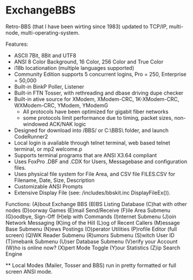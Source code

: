 # ExchangeBBS
Retro-BBS (that I have been wirting since 1983) updated to TCP/IP, multi-node, multi-operating-system.

Features:
* ASCII 7Bit, 8Bit and UTF8
* ANSI 8 Color Background, 16 Color, 256 Color and True Color
* i18b locationation (multiple languages supported)
* Community Edition supports 5 concurrent logins, Pro = 250, Enterprise = 50,000
* Built-in BinkP Poller, Listener
* Built-in FTN Tosser, with rethreading and dbase driving dupe checker
* Built-in ative source for XModem, XModem-CRC, 1K-XModem-CRC, WXModem-CRC, YModem, YModemG
  * All protocols have been optimized for gigabit fiber networks
  * some protocols limit performance due to timing, packet sizes, non-windowed ACK/NAK logic
* Designed for download into /BBS/ or C:\BBS\ folder, and launch CodeRunner2
* Local login is available through telnet terminal, web based telnet terminal, or mp2 welcome.p
* Supports terminal programs that are ANSI X3.64 compliant
* Uses FoxPro .DBF and .CDX for Users, Messagebase and configuration files.
* Uses physical file system for File Area, and CSV file FILES.CSV for Filename, Date, Size, Description
* Customizable ANSI Prompts
* Extensive Display File (see: /includes/bbskit.inc DisplayFileEx()).

Functions:
(A)bout Exchange BBS
(B)BS Listing Database
(C)hat with other nodes
(D)oorway Games
(E)mail Send/Receive
(F)ile Area Submenu
(G)oodbye, Sign-Off
(H)elp with Commands
(I)nternet Submenu
(J)oin Network Messaging
(K)ing of the Hill
(L)og of Recent Callers
(M)essage Base Submenu
(N)ews Postings
(O)perator Utilities
(P)rofile Editor (full screen)
(Q)WK Reader Submenu
(R)umors Submenu
(S)witch User ID
(T)imebank Submenu
(U)ser Database Submenu
(V)erify your Account
(W)ho is online now?
(X)pert Mode Toggle
(Y)our Statistics
(Z)ip Search Engine

** Local Modes (Mailer, Tosser and BBS) run in pretty formatted or full screen ANSI mode.
